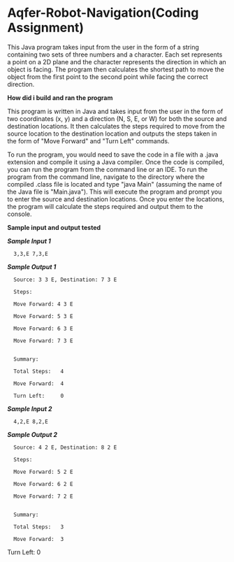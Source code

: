 # Aqfer-Robot-Navigation(Coding Assignment)

This Java program takes input from the user in the form of a string containing two sets of three numbers and a character. Each set represents a point on a 2D plane and the character represents the direction in which an object is facing. The program then calculates the shortest path to move the object from the first point to the second point while facing the correct direction.

**How did i build and ran the program**

This program is written in Java and takes input from the user in the form of two coordinates (x, y) and a direction (N, S, E, or W) for both the source and destination locations. It then calculates the steps required to move from the source location to the destination location and outputs the steps taken in the form of "Move Forward" and "Turn Left" commands.

To run the program, you would need to save the code in a file with a .java extension and compile it using a Java compiler. Once the code is compiled, you can run the program from the command line or an IDE. To run the program from the command line, navigate to the directory where the compiled .class file is located and type "java Main" (assuming the name of the Java file is "Main.java"). This will execute the program and prompt you to enter the source and destination locations. Once you enter the locations, the program will calculate the steps required and output them to the console.

**Sample input and output tested**

   **_Sample Input 1_**

      3,3,E 7,3,E
 
 
   **_Sample Output 1_**

      Source: 3 3 E, Destination: 7 3 E

      Steps:

      Move Forward: 4 3 E

      Move Forward: 5 3 E

      Move Forward: 6 3 E

      Move Forward: 7 3 E


      Summary:

      Total Steps:   4

      Move Forward:  4

      Turn Left:     0

   **_Sample Input 2_**

      4,2,E 8,2,E

   **_Sample Output 2_**

      Source: 4 2 E, Destination: 8 2 E

      Steps:

      Move Forward: 5 2 E

      Move Forward: 6 2 E

      Move Forward: 7 2 E


      Summary:

      Total Steps:   3

      Move Forward:  3

Turn Left:     0

